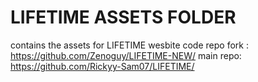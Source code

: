 # LIFETIME ASSETS FOLDER

contains the assets for LIFETIME wesbite 
code repo fork : https://github.com/Zenoguy/LIFETIME-NEW/
main repo: https://github.com/Rickyy-Sam07/LIFETIME/

